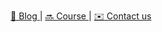 <p align="center">
    <a href="https://explodinggradients.com/">
      📖 Blog
    </a>
  |
    <a href="javascript:void(0)">
      🔜 Course
    </a>
  |
    <a href="mailto:consulting@gmail.com">
      ✉️ Contact us
    </a>
</p>
